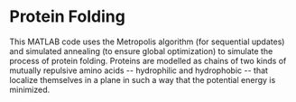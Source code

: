 # Protein Folding

This MATLAB code uses the Metropolis algorithm (for sequential updates) and simulated annealing (to ensure global optimization) to simulate the process of protein folding. Proteins are modelled as chains of two kinds of mutually repulsive amino acids -- hydrophilic and hydrophobic -- that localize themselves in a plane in such a way that the potential energy is minimized.
